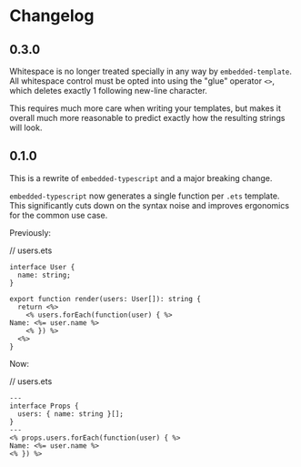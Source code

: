 # Changelog

## 0.3.0

Whitespace is no longer treated specially in any way by `embedded-template`. All whitespace control must be opted into using the "glue" operator `<>`, which deletes exactly 1 following new-line character.

This requires much more care when writing your templates, but makes it overall much more reasonable to predict exactly how the resulting strings will look.

## 0.1.0

This is a rewrite of `embedded-typescript` and a major breaking change.

`embedded-typescript` now generates a single function per `.ets` template. This significantly cuts down on the syntax noise and improves ergonomics for the common use case.

Previously:

// users.ets

```
interface User {
  name: string;
}

export function render(users: User[]): string {
  return <%>
    <% users.forEach(function(user) { %>
Name: <%= user.name %>
    <% }) %>
  <%>
}
```

Now:

// users.ets

```
---
interface Props {
  users: { name: string }[];
}
---
<% props.users.forEach(function(user) { %>
Name: <%= user.name %>
<% }) %>
```
